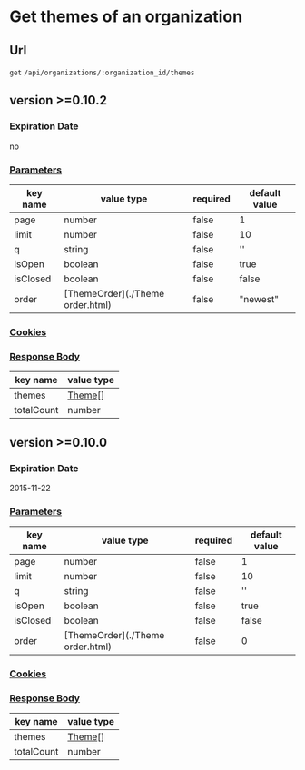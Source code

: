 # Get themes of an organization

## Url

`get` `/api/organizations/:organization_id/themes`

## version >=0.10.2

### Expiration Date

no

### [Parameters](./Parameters.html)

key name | value type | required | default value
--- | --- | --- | ---
page | number | false | 1
limit | number | false | 10
q | string | false | ''
isOpen | boolean | false | true
isClosed | boolean | false | false
order | [ThemeOrder](./Theme order.html) | false | "newest"

### [Cookies](./Cookies.html)

### [Response Body](./Response.html)

key name | value type
--- | ---
themes | [Theme](./Theme.html)[]
totalCount | number

## version >=0.10.0

### Expiration Date

2015-11-22

### [Parameters](./Parameters.html)

key name | value type | required | default value
--- | --- | --- | ---
page | number | false | 1
limit | number | false | 10
q | string | false | ''
isOpen | boolean | false | true
isClosed | boolean | false | false
order | [ThemeOrder](./Theme order.html) | false | 0

### [Cookies](./Cookies.html)

### [Response Body](./Response.html)

key name | value type
--- | ---
themes | [Theme](./Theme.html)[]
totalCount | number
